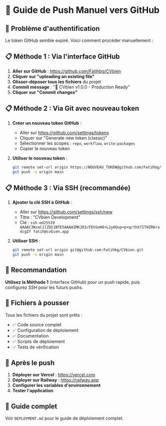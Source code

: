 # 🚀 Guide de Push Manuel vers GitHub

## 🔑 Problème d'authentification

Le token GitHub semble expiré. Voici comment procéder manuellement :

## 📋 Méthode 1 : Via l'interface GitHub

1. **Aller sur GitHub** : https://github.com/Fatihbg/CVbien
2. **Cliquer sur "uploading an existing file"**
3. **Glisser-déposer tous les fichiers** du projet
4. **Commit message** : "🚀 CVbien v1.0.0 - Production Ready"
5. **Cliquer sur "Commit changes"**

## 📋 Méthode 2 : Via Git avec nouveau token

1. **Créer un nouveau token GitHub** :
   - Aller sur https://github.com/settings/tokens
   - Cliquer sur "Generate new token (classic)"
   - Sélectionner les scopes : `repo`, `workflow`, `write:packages`
   - Copier le nouveau token

2. **Utiliser le nouveau token** :
   ```bash
   git remote set-url origin https://NOUVEAU_TOKEN@github.com/Fatihbg/CVbien.git
   git push -u origin main
   ```

## 📋 Méthode 3 : Via SSH (recommandée)

1. **Ajouter la clé SSH à GitHub** :
   - Aller sur https://github.com/settings/ssh/new
   - Titre : "CVbien Development"
   - Clé : `ssh-ed25519 AAAAC3NzaC1lZDI1NTE5AAAAIMKJO3/FDtGoH8+L2y6Qup+p+q/thX7ITHZR6radcgZf fatih@cvbien.app`

2. **Utiliser SSH** :
   ```bash
   git remote set-url origin git@github.com:Fatihbg/CVbien.git
   git push -u origin main
   ```

## 🎯 Recommandation

**Utilisez la Méthode 1** (interface GitHub) pour un push rapide, puis configurez SSH pour les futurs pushs.

## 📁 Fichiers à pousser

Tous les fichiers du projet sont prêts :
- ✅ Code source complet
- ✅ Configuration de déploiement
- ✅ Documentation
- ✅ Scripts de déploiement
- ✅ Tests de vérification

## 🚀 Après le push

1. **Déployer sur Vercel** : https://vercel.com
2. **Déployer sur Railway** : https://railway.app
3. **Configurer les variables d'environnement**
4. **Tester l'application**

## 📖 Guide complet

Voir `DEPLOYMENT.md` pour le guide de déploiement complet.
